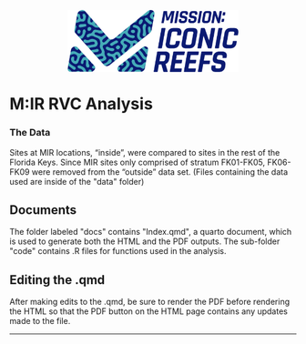 
<img src="docs/MIR.png" style="display: block; margin: auto;"
width="300" />

# M:IR RVC Analysis

### The Data

Sites at MIR locations, “inside”, were compared to sites in the rest of
the Florida Keys. Since MIR sites only comprised of stratum FK01-FK05,
FK06-FK09 were removed from the “outside” data set. (Files containing the data 
used are inside of the "data" folder)

## Documents

The folder labeled "docs" contains "Index.qmd", a quarto document, which is used to generate both the 
HTML and the PDF outputs. 
The sub-folder "code" contains .R files for functions used in the analysis.


## Editing the .qmd

After making edits to the .qmd, be sure to render the PDF before rendering the 
HTML so that the PDF button on the HTML page contains any updates made to the file.

------------------------------------------------------------------------


